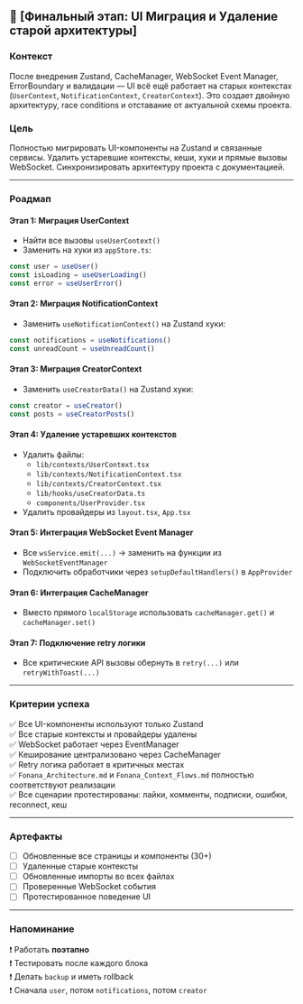 ## 🚨 [Финальный этап: UI Миграция и Удаление старой архитектуры]

### Контекст
После внедрения Zustand, CacheManager, WebSocket Event Manager, ErrorBoundary и валидации — UI всё ещё работает на старых контекстах (`UserContext`, `NotificationContext`, `CreatorContext`). Это создает двойную архитектуру, race conditions и отставание от актуальной схемы проекта.

### Цель
Полностью мигрировать UI-компоненты на Zustand и связанные сервисы. Удалить устаревшие контексты, кеши, хуки и прямые вызовы WebSocket. Синхронизировать архитектуру проекта с документацией.

---

### Роадмап

#### Этап 1: Миграция UserContext
- Найти все вызовы `useUserContext()`
- Заменить на хуки из `appStore.ts`:
```ts
const user = useUser()
const isLoading = useUserLoading()
const error = useUserError()
```

#### Этап 2: Миграция NotificationContext
- Заменить `useNotificationContext()` на Zustand хуки:
```ts
const notifications = useNotifications()
const unreadCount = useUnreadCount()
```

#### Этап 3: Миграция CreatorContext
- Заменить `useCreatorData()` на Zustand хуки:
```ts
const creator = useCreator()
const posts = useCreatorPosts()
```

#### Этап 4: Удаление устаревших контекстов
- Удалить файлы:
  - `lib/contexts/UserContext.tsx`
  - `lib/contexts/NotificationContext.tsx`
  - `lib/contexts/CreatorContext.tsx`
  - `lib/hooks/useCreatorData.ts`
  - `components/UserProvider.tsx`
- Удалить провайдеры из `layout.tsx`, `App.tsx`

#### Этап 5: Интеграция WebSocket Event Manager
- Все `wsService.emit(...)` → заменить на функции из `WebSocketEventManager`
- Подключить обработчики через `setupDefaultHandlers()` в `AppProvider`

#### Этап 6: Интеграция CacheManager
- Вместо прямого `localStorage` использовать `cacheManager.get()` и `cacheManager.set()`

#### Этап 7: Подключение retry логики
- Все критические API вызовы обернуть в `retry(...)` или `retryWithToast(...)`

---

### Критерии успеха

✅ Все UI-компоненты используют только Zustand  
✅ Все старые контексты и провайдеры удалены  
✅ WebSocket работает через EventManager  
✅ Кеширование централизовано через CacheManager  
✅ Retry логика работает в критичных местах  
✅ `Fonana_Architecture.md` и `Fonana_Context_Flows.md` полностью соответствуют реализации  
✅ Все сценарии протестированы: лайки, комменты, подписки, ошибки, reconnect, кеш

---

### Артефакты

- [ ] Обновленные все страницы и компоненты (30+)
- [ ] Удаленные старые контексты
- [ ] Обновленные импорты во всех файлах
- [ ] Проверенные WebSocket события
- [ ] Протестированное поведение UI

---

### Напоминание

❗ Работать **поэтапно**  
❗ Тестировать после каждого блока  
❗ Делать `backup` и иметь rollback  
❗ Сначала `user`, потом `notifications`, потом `creator`